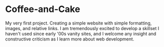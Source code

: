 # Coffee-and-Cake
My very first project. Creating a simple website with simple formatting, images, and relative links.
I am tremendously excited to develop a skillset I haven't used since early '00s vanity sites, and I welcome any insight and constructive criticism as I learn more about web development.
